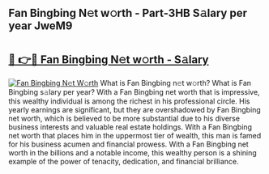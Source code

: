 ## Fan Bingbing N𝚎t w𝚘rth - Part-3HB S𝚊lary per year JweM9

# <h2><a href="http://gc14uo5.nevu.top/?p=Fan+Bingbing">🔗 👉🔴 Fan Bingbing N𝚎t w𝚘rth - S𝚊lary</a></h2>

[![Fan Bingbing N𝚎t W𝚘rth](https://i.imgur.com/Oavwk0R.jpeg)](http://gc14uo5.nevu.top/?p=Fan+Bingbing)
What is Fan Bingbing n𝚎t w𝚘rth? What is Fan Bingbing s𝚊lary per year?
With a Fan Bingbing net worth that is impressive, this wealthy individual is among the richest in his professional circle. His yearly earnings are significant, but they are overshadowed by Fan Bingbing net worth, which is believed to be more substantial due to his diverse business interests and valuable real estate holdings. With a Fan Bingbing net worth that places him in the uppermost tier of wealth, this man is famed for his business acumen and financial prowess. With a Fan Bingbing net worth in the billions and a notable income, this wealthy person is a shining example of the power of tenacity, dedication, and financial brilliance.
